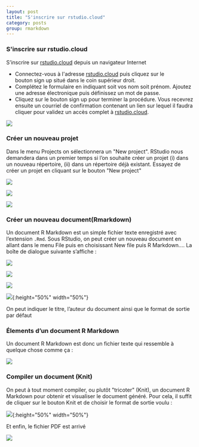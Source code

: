 ```yaml
---
layout: post
title: "S'inscrire sur rstudio.cloud"
category: posts
group: rmarkdown
---
```


<h3>S'inscrire sur rstudio.cloud</h3>

S’inscrire sur [rstudio.cloud](http://rstudio.cloud) depuis un navigateur Internet 
* Connectez-vous à l'adresse [rstudio.cloud](http://rstudio.cloud) puis cliquez sur le bouton sign up situé dans le coin supérieur droit.
* Complétez le formulaire en indiquant soit vos nom soit prénom. Ajoutez une adresse électronique puis définissez un mot de passe.
* Cliquez sur le bouton sign up pour terminer la procédure. Vous recevrez ensuite un courriel de confirmation contenant un lien sur lequel il faudra cliquer pour validez un accès complet à [rstudio.cloud](http://rstudio.cloud).

![](https://pwer21c.github.io/images/rmarkdown1/001.png)

<h3>Créer un nouveau projet</h3>

Dans le menu Projects on sélectionnera un "New project". RStudio nous demandera dans un premier temps si l’on souhaite créer un projet (i) dans un nouveau répertoire, (ii) dans un répertoire déjà existant.
Essayez de créer un projet en cliquant sur le bouton "New project"

![](https://pwer21c.github.io/images/rmarkdown1/002.png)

![](https://pwer21c.github.io/images/rmarkdown1/002bis.png)

![](https://pwer21c.github.io/images/rmarkdown1/002bis2.png)

<h3>Créer un nouveau document(Rmarkdown)</h3>

Un document R Markdown est un simple fichier texte enregistré avec l’extension <code>.Rmd</code>.
Sous RStudio, on peut créer un nouveau document en allant dans le menu File puis en choisissant New file puis R Markdown…. La boîte de dialogue suivante s’affiche :

![](https://pwer21c.github.io/images/rmarkdown1/003.png)

![](https://pwer21c.github.io/images/rmarkdown1/004.png)

![](https://pwer21c.github.io/images/rmarkdown1/005.png)

![](https://pwer21c.github.io/images/rmarkdown1/006.png){:height="50%" width="50%"}

On peut indiquer le titre, l’auteur du document ainsi que le format de sortie par défaut

<h3>Élements d’un document R Markdown</h3>

Un document R Markdown est donc un fichier texte qui ressemble à quelque chose comme ça :

![](https://pwer21c.github.io/images/rmarkdown1/007.png)

<h3>Compiler un document (Knit)</h3>

On peut à tout moment compiler, ou plutôt "tricoter" (Knit), un document R Markdown pour obtenir et visualiser le document généré. Pour cela, il suffit de cliquer sur le bouton Knit et de choisir le format de sortie voulu :

![](https://pwer21c.github.io/images/rmarkdown1/008.png){:height="50%" width="50%"}

Et enfin, le fichier PDF est arrivé

![](https://pwer21c.github.io/images/rmarkdown1/009.png)

